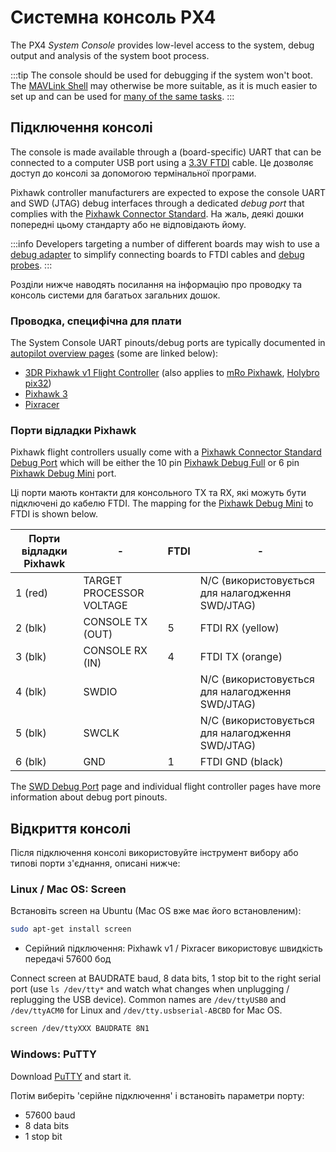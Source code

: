 # Системна консоль PX4

The PX4 _System Console_ provides low-level access to the system, debug output and analysis of the system boot process.

:::tip
The console should be used for debugging if the system won't boot.
The [MAVLink Shell](../debug/mavlink_shell.md) may otherwise be more suitable, as it is much easier to set up and can be used for [many of the same tasks](../debug/consoles.md#console_vs_shell).
:::

## Підключення консолі

The console is made available through a (board-specific) UART that can be connected to a computer USB port using a [3.3V FTDI](https://www.digikey.com/en/products/detail/TTL-232R-3V3/768-1015-ND/1836393) cable.
Це дозволяє доступ до консолі за допомогою термінальної програми.

Pixhawk controller manufacturers are expected to expose the console UART and SWD (JTAG) debug interfaces through a dedicated _debug port_ that complies with the [Pixhawk Connector Standard](#pixhawk_debug_port).
На жаль, деякі дошки попередні цьому стандарту або не відповідають йому.

:::info
Developers targeting a number of different boards may wish to use a [debug adapter](../debug/swd_debug.md#debug-adapters) to simplify connecting boards to FTDI cables and [debug probes](../debug/swd_debug.md#debug-probes-for-px4-hardware).
:::

Розділи нижче наводять посилання на інформацію про проводку та консоль системи для багатьох загальних дошок.

### Проводка, специфічна для плати

The System Console UART pinouts/debug ports are typically documented in [autopilot overview pages](../flight_controller/index.md) (some are linked below):

- [3DR Pixhawk v1 Flight Controller](../flight_controller/pixhawk.md#console-port) (also applies to
  [mRo Pixhawk](../flight_controller/mro_pixhawk.md#debug-ports), [Holybro pix32](../flight_controller/holybro_pix32.md#debug-port))
- [Pixhawk 3](../flight_controller/pixhawk3_pro.md#debug-port)
- [Pixracer](../flight_controller/pixracer.md#debug-port)

<a id="pixhawk_debug_port"></a>

### Порти відладки Pixhawk

Pixhawk flight controllers usually come with a [Pixhawk Connector Standard Debug Port](../debug/swd_debug.md#pixhawk-connector-standard-debug-ports) which will be either the 10 pin [Pixhawk Debug Full](../debug/swd_debug.md#pixhawk-debug-full) or 6 pin [Pixhawk Debug Mini](../debug/swd_debug.md#pixhawk-debug-mini) port.

Ці порти мають контакти для консольного TX та RX, які можуть бути підключені до кабелю FTDI.
The mapping for the [Pixhawk Debug Mini](../debug/swd_debug.md#pixhawk-debug-mini) to FTDI is shown below.

| Порти відладки Pixhawk     | -                                   | FTDI | -                                                                   |
| -------------------------- | ----------------------------------- | ---- | ------------------------------------------------------------------- |
| 1 (red) | TARGET PROCESSOR VOLTAGE            |      | N/C (використовується для налагодження SWD/JTAG) |
| 2 (blk) | CONSOLE TX (OUT) | 5    | FTDI RX (yellow)                                 |
| 3 (blk) | CONSOLE RX (IN)  | 4    | FTDI TX (orange)                                 |
| 4 (blk) | SWDIO                               |      | N/C (використовується для налагодження SWD/JTAG) |
| 5 (blk) | SWCLK                               |      | N/C (використовується для налагодження SWD/JTAG) |
| 6 (blk) | GND                                 | 1    | FTDI GND (black)                                 |

The [SWD Debug Port](../debug/swd_debug.md) page and individual flight controller pages have more information about debug port pinouts.

## Відкриття консолі

Після підключення консолі використовуйте інструмент вибору або типові порти з'єднання, описані нижче:

### Linux / Mac OS: Screen

Встановіть screen на Ubuntu (Mac OS вже має його встановленим):

```sh
sudo apt-get install screen
```

- Серійний підключення: Pixhawk v1 / Pixracer використовує швидкість передачі 57600 бод

Connect screen at BAUDRATE baud, 8 data bits, 1 stop bit to the right serial port (use `ls /dev/tty*` and watch what changes when unplugging / replugging the USB device). Common names are `/dev/ttyUSB0` and `/dev/ttyACM0` for Linux and `/dev/tty.usbserial-ABCBD` for Mac OS.

```sh
screen /dev/ttyXXX BAUDRATE 8N1
```

### Windows: PuTTY

Download [PuTTY](http://www.chiark.greenend.org.uk/~sgtatham/putty/download.html) and start it.

Потім виберіть 'серійне підключення' і встановіть параметри порту:

- 57600 baud
- 8 data bits
- 1 stop bit
